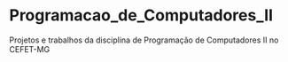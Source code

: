 # Programacao_de_Computadores_II
 Projetos e trabalhos da disciplina de Programação de Computadores II no CEFET-MG
